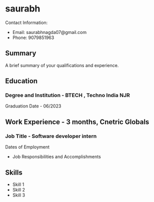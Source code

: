<!DOCTYPE html>
<html>
  <head>
  </head>
  <body>
    <h1>saurabh</h1>
    <p>Contact Information:</p>
    <ul>
      <li>Email: saurabhnagda07@gmail.com</li>
      <li>Phone: 9079851963</li>
    </ul>
    <h2>Summary</h2>
    <p>A brief summary of your qualifications and experience.</p>
    <h2>Education</h2>
    <h3>Degree and Institution - BTECH , Techno India NJR</h3>
    <p>Graduation Date - 06/2023</p>
    <h2>Work Experience - 3 months, Cnetric Globals</h2>
    <h3>Job Title - Software developer intern</h3>
    <p>Dates of Employment</p>
    <ul>
      <li>Job Responsibilities and Accomplishments</li>
    </ul>
    <h2>Skills</h2>
    <ul>
      <li>Skill 1</li>
      <li>Skill 2</li>
      <li>Skill 3</li>
    </ul>
  </body>
</html>

